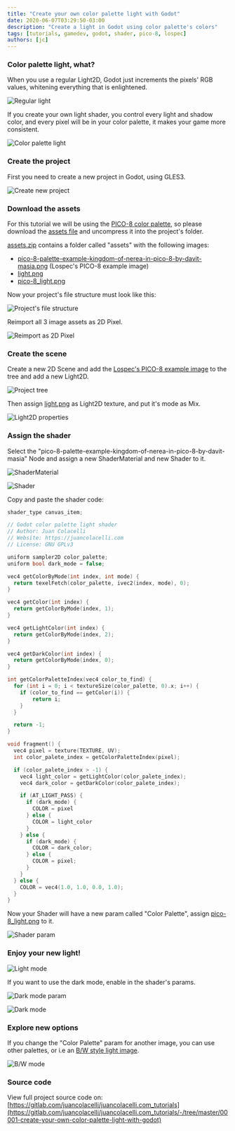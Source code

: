 ```yaml
---
title: "Create your own color palette light with Godot"
date: 2020-06-07T03:29:50-03:00
description: "Create a light in Godot using color palette's colors"
tags: [tutorials, gamedev, godot, shader, pico-8, lospec]
authors: [jc]
---
```


### Color palette light, what?

When you use a regular Light2D, Godot just increments the pixels' RGB values, whitening everything that is enlightened.

![Regular light](regular_light2d.png)

If you create your own light shader, you control every light and shadow color, and every pixel will be in your color palette, it makes your game more consistent.

![Color palette light](thumbnail.png)


### Create the project

First you need to create a new project in Godot, using GLES3.

![Create new project](create_new_project.png)


### Download the assets

For this tutorial we will be using the [PICO-8 color palette](https://lospec.com/palette-list/pico-8), so please download the [assets file](assets.zip) and uncompress it into the project's folder.

[assets.zip](assets.zip) contains a folder called "assets" with the following images:

- [pico-8-palette-example-kingdom-of-nerea-in-pico-8-by-davit-masia.png](assets/pico-8-palette-example-kingdom-of-nerea-in-pico-8-by-davit-masia.png) (Lospec's PICO-8 example image)
- [light.png](assets/light.png)
- [pico-8_light.png](assets/pico-8_light.png)

Now your project's file structure must look like this:

![Project's file structure](file_structure.png)

Reimport all 3 image assets as 2D Pixel.

![Reimport as 2D Pixel](reimport_2d_pixel.png)


### Create the scene

Create a new 2D Scene and add the [Lospec's PICO-8 example image](assets/palette-list/pico-8-palette-example-kingdom-of-nerea-in-pico-8-by-davit-masia.png) to the tree and add a new Light2D.

![Project tree](project_tree.png)

Then assign [light.png](assets/light.png) as Light2D texture, and put it's mode as Mix.

![Light2D properties](light2d_properties.png)


### Assign the shader

Select the "pico-8-palette-example-kingdom-of-nerea-in-pico-8-by-davit-masia" Node and assign a new ShaderMaterial and new Shader to it.

![ShaderMaterial](shader_material.png)

![Shader](shader.png)

Copy and paste the shader code:

```c
shader_type canvas_item;

// Godot color palette light shader
// Author: Juan Colacelli
// Website: https://juancolacelli.com
// License: GNU GPLv3

uniform sampler2D color_palette;
uniform bool dark_mode = false;

vec4 getColorByMode(int index, int mode) {
  return texelFetch(color_palette, ivec2(index, mode), 0);
}

vec4 getColor(int index) {
  return getColorByMode(index, 1);
}

vec4 getLightColor(int index) {
  return getColorByMode(index, 2);
}

vec4 getDarkColor(int index) {
  return getColorByMode(index, 0);
}

int getColorPaletteIndex(vec4 color_to_find) {
  for (int i = 0; i < textureSize(color_palette, 0).x; i++) {
    if (color_to_find == getColor(i)) {
        return i;
    }
  }

  return -1;
}

void fragment() {
  vec4 pixel = texture(TEXTURE, UV);
  int color_palete_index = getColorPaletteIndex(pixel);

  if (color_palete_index > -1) {
    vec4 light_color = getLightColor(color_palete_index);
    vec4 dark_color = getDarkColor(color_palete_index);

    if (AT_LIGHT_PASS) {
      if (dark_mode) {
        COLOR = pixel
      } else {
        COLOR = light_color
      }
    } else {
      if (dark_mode) {
        COLOR = dark_color;
      } else {
        COLOR = pixel;
      }
    }
  } else {
    COLOR = vec4(1.0, 1.0, 0.0, 1.0);
  }
}
```

Now your Shader will have a new param called "Color Palette", assign [pico-8_light.png](assets/pico-8_light.png) to it.

![Shader param](shader_param.png)


### Enjoy your new light!

![Light mode](light_mode.png)

If you want to use the dark mode, enable in the shader's params.

![Dark mode param](dark_mode_param.png)

![Dark mode](dark_mode.png)


### Explore new options

If you change the "Color Palette" param for another image, you can use other palettes, or i.e an [B/W style light image](assets/pico-8_palette_bw.png).

![B/W mode](bw_mode.png)


### Source code

View full project source code on: [https://gitlab.com/juancolacelli/juancolacelli.com_tutorials](https://gitlab.com/juancolacelli/juancolacelli.com_tutorials/-/tree/master/00001-create-your-own-color-palette-light-with-godot)
